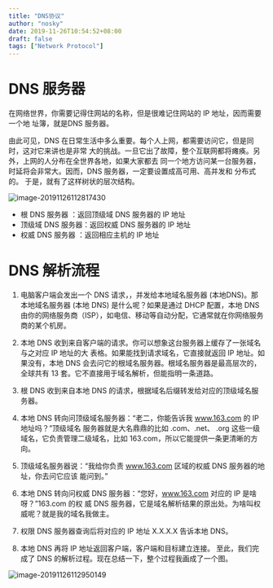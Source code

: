 ```yaml
---
title: "DNS协议"
author: "nosky"
date: 2019-11-26T10:54:52+08:00
draft: false
tags: ["Network Protocol"]
---
```


# DNS 服务器

在网络世界，你需要记得住网站的名称，但是很难记住网站的 IP 地址，因而需要一个地
址簿，就是DNS 服务器。

由此可见，DNS 在日常生活中多么重要。每个人上网，都需要访问它，但是同时，这对它来讲也是非常
大的挑战。一旦它出了故障，整个互联网都将瘫痪。另外，上网的人分布在全世界各地，如果大家都去
同一个地方访问某一台服务器，时延将会非常大。因而，DNS 服务器，一定要设置成高可用、高并发和
分布式的。
于是，就有了这样树状的层次结构。

![image-20191126112817430](E:\Hugo\Sites\no-sky.github.io\content\NetworkProtocol-geektime\DNS.assets\image-20191126112817430.png)

* 根 DNS 服务器 ：返回顶级域 DNS 服务器的 IP 地址
* 顶级域 DNS 服务器：返回权威 DNS 服务器的 IP 地址
* 权威 DNS 服务器 ：返回相应主机的 IP 地址

# DNS 解析流程

1. 电脑客户端会发出一个 DNS 请求，，并发给本地域名服务器 (本地DNS)。那本地域名服务器 (本地 DNS) 是什么呢？如果是通过 DHCP 配置，本地 DNS 由你的网络服务商（ISP），如电信、移动等自动分配，它通常就在你网络服务商的某个机房。

2. 本地 DNS 收到来自客户端的请求。你可以想象这台服务器上缓存了一张域名与之对应 IP 地址的大
表格。如果能找到请求域名，它直接就返回 IP 地址。如果没有，本地 DNS 会去问它的根域名服务器。根域名服务器是最高层次的，全球共有 13 套。它不直接用于域名解析，但能指明一条道路。

3. 根 DNS 收到来自本地 DNS 的请求，根据域名后缀转发给对应的顶级域名服务器。

4. 本地 DNS 转向问顶级域名服务器：“老二，你能告诉我 www.163.com 的 IP 地址吗？”顶级域名
    服务器就是大名鼎鼎的比如 .com、.net、 .org 这些一级域名，它负责管理二级域名，比如
    163.com，所以它能提供一条更清晰的方向。

5. 顶级域名服务器说：“我给你负责 www.163.com 区域的权威 DNS 服务器的地址，你去问它应该
    能问到。”

6. 本地 DNS 转向问权威 DNS 服务器：“您好，www.163.com 对应的 IP 是啥呀？”163.com 的权
    威 DNS 服务器，它是域名解析结果的原出处。为啥叫权威呢？就是我的域名我做主。

7. 权限 DNS 服务器查询后将对应的 IP 地址 X.X.X.X 告诉本地 DNS。

8. 本地 DNS 再将 IP 地址返回客户端，客户端和目标建立连接。
    至此，我们完成了 DNS 的解析过程。现在总结一下，整个过程我画成了一个图。

  ![image-20191126112950149](E:\Hugo\Sites\no-sky.github.io\content\NetworkProtocol-geektime\DNS.assets\image-20191126112950149.png)